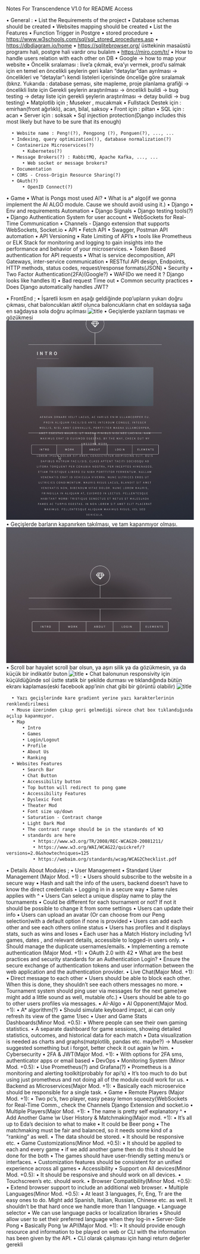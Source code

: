 Notes For Transcendence V1.0 for README Access

  • General :
      •	List the Requirements of the project
      •	Database schemas should be created
      •	Websites mapping should be created
      •	List the Features
      •	Function Trigger in Postgre
          •	stored procedure
          •	https://www.w3schools.com/sql/sql_stored_procedures.asp
      •	https://dbdiagram.io/home
          •	https://sqlitebrowser.org/ üsttekinin masaüstü programı hali, postgre hali vardır onu bulalım
      •	https://miro.com/tr/
      •	How to handle users relation with each other on DB
      •	Google -> how to map your website
      •	Öncelik sıralaması : live’a çıkmak, eva’yı vermek, prod’u salmak için  en temel en öncelikli şeylerin geri kalan “detaylar”dan ayrılması -> öncelikleri ve “detaylar”ı kendi listeleri içerisinde önceliğe göre sıralamak (bknz. Yukarıda : database şeması, site mapleme, proje planlama grafiği -> öncelikli liste için Gerekli şeylerin araştırılması -> öncelikli buildi -> bug testing -> detay liste için gerekli şeylerin araştırılması -> detay buildi -> bug testing)
      •	Matplotlib için ; Museker , mucakmak
      •	Fullstack Destek için : emirhan(front ağırlıklı), acan, bilal, saksoy
      •	Front için : piltan
      •	SQL için : acan
      •	Server için : soksak
      •	Sql injection protection(Django includes this most likely but have to be sure that its enough)

      •	Website name : Peng!(?), Pengpong (?), Ponguen(?), ..., ...
      •	Indexing, query optimization(!), database normalization(?)
      •	Containerize Microservices(?)
          •	Kubernetes(?)
      •	Message Brokers(?) : RabbitMQ, Apache Kafka, ..., ...
          •	Web socket or message brokers?
      •	Documentation
      •	CORS - Cross-Origin Resource Sharing(?)
      •	OAuth(?)
          •	OpenID Connect(?)
  •	Game
      •	What is Pongs most used AI?
      •	What is a* algo(if we gonna implement the AI ALGO module. Cause we should avoid using it.)
  •	Django
      •	Env and requirements Automation
      •	Django Signals
      •	Django testing tools(?)
      •	Django Authentication System for user account
      •	WebSockets for Real-Time Communication
          •	Channels - Django extension that supports WebSockets, Socket.io
  •	API
      •	Fetch API
      •	Swagger, Postman API automation
      •	API Versioning
      •	Rate Limiting of API’s
      •	tools like Prometheus or ELK Stack for monitoring and logging to gain insights into the performance and behavior of your microservices.
      •	Token Based authentication for API requests
      •	What is service decomposition, API Gateways, inter-service communication
      •	RESTful API design, Endpoints, HTTP methods, status codes, request/response formats(JSON)
  •	Security
      •	Two Factor Authentication(2FA)(Google?)
      •	WAF(Do we need it ? Django looks like handles it)
      •	Bad request Time out
      •	Common security practices
      •	Does Django automatically handles JWT?

  •	FrontEnd  ;
      •	İşaretli kısım en aşağı geldiğinde pop’upların yukarı doğru çıkması, chat baloncukları aktif olunca baloncukların chat en soldaysa sağa en sağdaysa sola doğru açılması
![title](Images/Chat%20Box%20Collision%20Fix.png)
      •	Geçişlerde yazıların taşması ve gözükmesi
![title](Images/Text%20Overlap%20With%20Bar%20Fix.png)
      •	Geçişlerde barların kapanırken takılması, ve tam kapanmıyor olması.
![title](Images/Bar's%20Closing%20Fix.png)
      •	Scroll bar hayalet scroll bar olsun, ya aşırı silik ya da gözükmesin, ya da küçük bir indikatör buton
![title](Images/Scroll%20Bar%20Fix.png)
      •	Chat balonunun responsivity için küçüldüğünde sol üstte statik bir şekilde durması ve tıklandığında bütün ekranı kaplaması(eski facebook app’inin chat gibi bir görüntü olabilir)
![title](Images/Chat%20Box%20Responsive%20Fix.png)

      •	Yazı geçişlerinde kare gradient yerine yazı karakterlerinin renklendirilmesi
      •	Mouse üzerinden çıkıp geri gelmediği sürece chat box tıklandığında açılıp kapanmıyor.
      •	Map
          •	Intro
          •	Games
          •	Login/Logout
          •	Profile
          •	About Us
          •	Ranking
      •	Websites Features
          •	Search Bar
          •	Chat Button
          •	Accessibility button
          •	Top button will redirect to pong game
          •	Accessibility Features
          •	Dyslexic Font
          •	Theater Mod
          •	Font size up/down
          •	Saturation - Contrast change
          •	Light Dark Mod
          •	The contrast range should be in the standards of W3
          •	standards are here
              •	https://www.w3.org/TR/2008/REC-WCAG20-20081211/
              •	https://www.w3.org/WAI/WCAG22/quickref/?versions=2.0&showtechniques=125
              •	https://webaim.org/standards/wcag/WCAG2Checklist.pdf

  •	Details About Modules ;
      •	User Management
          •	Standard User Management (Major Mod. +1) :
              •	Users should subscribe to the website in a secure way
                  •	Hash and salt the info of the users, backend doesn’t have to know the direct credentials
              •	Logging in in a secure way
                  •	Same rules applies with ^
              •	Users Can select a unique display name to play the tournaments
              •	Could be different for each tournament or not? If not it should be possible to change it from some settings
              •	Users can update their info
              •	Users can upload an avatar (Or can choose from our Peng selection)with a default option if none is provided
              •	Users can add each other and see each others online status
              •	Users has profiles and it displays stats, such as wins and loses
              •	Each user has a Match History including 1v1 games, dates , and relevant details, accessible to logged-in users only.
              •	Should manage the duplicate usernames/emails.
          •	Implementing a remote authentication (Major Mod. +1):
              •	OAuth 2.0 with 42
              •	What are the best practices and security standards for an Authentication Login?
              •	Ensure the secure exchange of authentication tokens and user information between the web application and the authentication provider.
          •	Live Chat(Major Mod. +1):
              •	Direct message to each other
              •	Users should be able to block each other. When this is done, they shouldn’t see each others messages no more.
              •	Tournament system should ping user via messages for the next game(we might add a little sound as well, mutable ofc.)
              •	Users should be able to go to other users profiles via messages.
      •	AI-Algo
          •	AI Opponent(Major Mod. +1):
              •	A* algorithm(?)
              •	Should simulate keyboard impact, ai can only refresh its view of the game 1/sec
          •	User and Game Stats Dashboards(Minor Mod. +0.5):
              •	Where people can see their own gaming statistics.
              •	A separate dashboard for game sessions, showing detailed statistics, outcomes, and historical data for each match
              •	Data visualization is needed as charts and graphs(matplotlib, pandas etc. maybe?) -> Museker suggested something but i forgot, better check it out again \w him.
      •	Cybersecurity
          •	2FA & JWT(Major Mod. +1):
              •	With options for 2FA sms, authenticator apps or email based
      •	DevOps
          •	Monitoring System (Minor Mod. +0.5):
              •	Use Prometheus(?) and Grafana(?)
              •	Prometheus is a monitoring and alerting toolkit(probably for api’s)
              •	It’s too much to do but using just prometheus and not doing all of the module could work for us.
          •	Backend as Microservices(Major Mod. +1):
              •	Basically each microservice should be responsible for a single task.
      •	Game
          •	Remote Players (Major Mod. +1):
              •	Two pc’s, two player, easy peasy lemon squeezy(WebSockets for Real-Time Comm., check the Channels Django Extension and socket.io
          •	Multiple Players(Major Mod. +1):
              •	The name is pretty self explanatory ^
          •	Add Another Game \w User History & Matchmaking(Major mod. +1):
              •	It’s all up to Eda’s decision to what to make
              •	It could be Beer pong
              •	The matchmaking must be fair and balanced, so it needs some kind of a “ranking” as well.
              •	The data should be stored.
              •	It should be responsive etc.
          •	Game Customizations(Minor Mod. +0.5):
              •	It should be applied to each and every game
              •	if we add another game then do this it should be done for the both
              •	The games should have user-friendly setting menu’s or interfaces.
              •	Customization features should be consistent for an unified experience across all games
      •	Accessibility
          •	Support on All devices(Minor Mod. +0.5):
              •	It should be responsive and should work on all devices.
              •	Touchscreen’s etc. should work.
          •	Browser Compatibility(Minor Mod. +0.5):
              •	Extend browser support to include an additional web browser.
              •	Multiple Languages(Minor Mod. +0.5):
              •	At least 3 languages, Fr, Eng, Tr are the easy ones to do. Might add Spanish, Italian, Russian, Chinese etc. as well. It shouldn’t be that hard once we handle more than 1 language.
              •	Language selector
              •	We can use language packs or localization libraries
              •	Should allow user to set their preferred language when they log-in
      •	Server-Side Pong
          •	Basically Pong \w API(Major Mod. +1):
              •	It should provide enough resource and information to be played on web or CLI with the information has been given by the API.
              •	CLI olarak çalışması için hangi return değerler gerekli